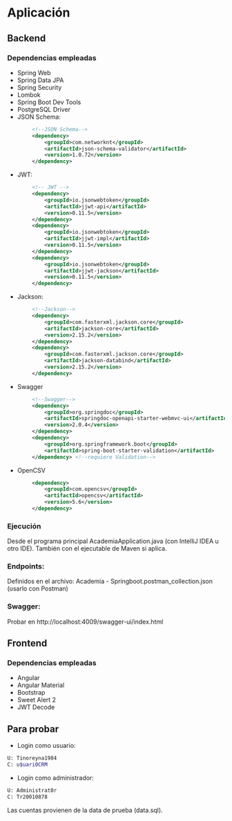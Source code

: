 # Aplicación

## Backend

### Dependencias empleadas
* Spring Web
* Spring Data JPA
* Spring Security
* Lombok
* Spring Boot Dev Tools
* PostgreSQL Driver
* JSON Schema:
```xml
		<!--JSON Schema-->
		<dependency>
			<groupId>com.networknt</groupId>
			<artifactId>json-schema-validator</artifactId>
			<version>1.0.72</version>
		</dependency>
```
* JWT:
```xml
		<!-- JWT -->
		<dependency>
			<groupId>io.jsonwebtoken</groupId>
			<artifactId>jjwt-api</artifactId>
			<version>0.11.5</version>
		</dependency>
		<dependency>
			<groupId>io.jsonwebtoken</groupId>
			<artifactId>jjwt-impl</artifactId>
			<version>0.11.5</version>
		</dependency>
		<dependency>
			<groupId>io.jsonwebtoken</groupId>
			<artifactId>jjwt-jackson</artifactId>
			<version>0.11.5</version>
		</dependency>
```
* Jackson:
```xml
		<!--Jackson-->
		<dependency>
			<groupId>com.fasterxml.jackson.core</groupId>
			<artifactId>jackson-core</artifactId>
			<version>2.15.2</version>
		</dependency>
		<dependency>
			<groupId>com.fasterxml.jackson.core</groupId>
			<artifactId>jackson-databind</artifactId>
			<version>2.15.2</version>
		</dependency>
```
* Swagger
```xml
		<!--Swagger-->
		<dependency>
			<groupId>org.springdoc</groupId>
			<artifactId>springdoc-openapi-starter-webmvc-ui</artifactId>
			<version>2.0.4</version>
		</dependency>
		<dependency>
			<groupId>org.springframework.boot</groupId>
			<artifactId>spring-boot-starter-validation</artifactId>
		</dependency> <!--requiere Validation-->
```
* OpenCSV
```xml
		<dependency>
			<groupId>com.opencsv</groupId>
			<artifactId>opencsv</artifactId>
			<version>5.6</version>
		</dependency>
```

### Ejecución
Desde el programa principal AcademiaApplication.java (con IntelliJ IDEA u otro IDE).
También con el ejecutable de Maven si aplica.

### Endpoints:
Definidos en el archivo: Academia - Springboot.postman_collection.json (usarlo con Postman)

### Swagger:
Probar en http://localhost:4009/swagger-ui/index.html

## Frontend

### Dependencias empleadas
* Angular
* Angular Material
* Bootstrap
* Sweet Alert 2
* JWT Decode

## Para probar
* Login como usuario:
```bash
U: Tinoreyna1984
C: u$uari0CRM
```
* Login como administrador:
```bash
U: Administrat0r
C: Tr20010878
```
Las cuentas provienen de la data de prueba (data.sql).


